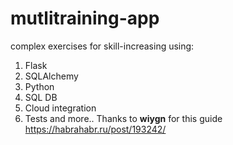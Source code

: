 # mutlitraining-app
complex exercises for skill-increasing
using:
1. Flask
2. SQLAlchemy
3. Python
4. SQL DB
5. Cloud integration
6. Tests
and more..
Thanks to **wiygn** for this guide
https://habrahabr.ru/post/193242/
